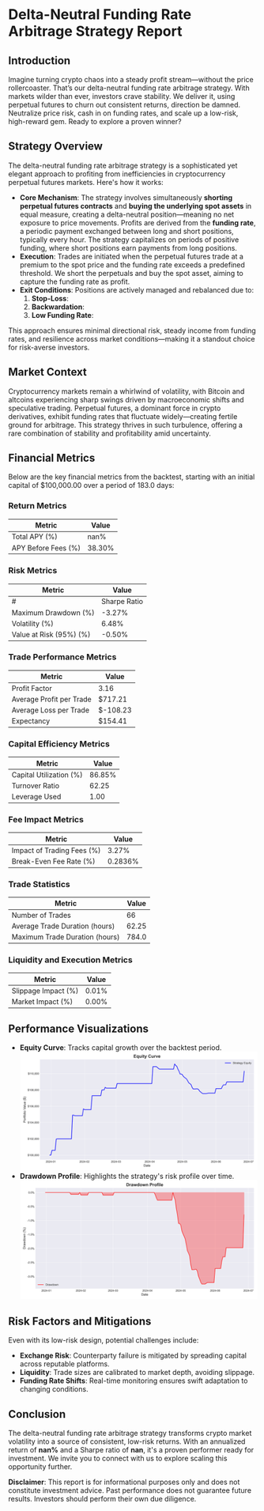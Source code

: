 
# Delta-Neutral Funding Rate Arbitrage Strategy Report

## Introduction
Imagine turning crypto chaos into a steady profit stream—without the price rollercoaster. That’s our delta-neutral funding rate arbitrage strategy. With markets wilder than ever, investors crave stability. We deliver it, using perpetual futures to churn out consistent returns, direction be damned. Neutralize price risk, cash in on funding rates, and scale up a low-risk, high-reward gem. Ready to explore a proven winner?


## Strategy Overview
The delta-neutral funding rate arbitrage strategy is a sophisticated yet elegant approach to profiting from inefficiencies in cryptocurrency perpetual futures markets. Here's how it works:

- **Core Mechanism**: The strategy involves simultaneously **shorting perpetual futures contracts** and **buying the underlying spot assets** in equal measure, creating a delta-neutral position—meaning no net exposure to price movements. Profits are derived from the **funding rate**, a periodic payment exchanged between long and short positions, typically every hour. The strategy capitalizes on periods of positive funding, where short positions earn payments from long positions.
- **Execution**: Trades are initiated when the perpetual futures trade at a premium to the spot price and the funding rate exceeds a predefined threshold. We short the perpetuals and buy the spot asset, aiming to capture the funding rate as profit.
- **Exit Conditions**: Positions are actively managed and rebalanced due to: 
  1. **Stop-Loss**:
  2. **Backwardation**: 
  3. **Low Funding Rate**: 

This approach ensures minimal directional risk, steady income from funding rates, and resilience across market conditions—making it a standout choice for risk-averse investors.

## Market Context
Cryptocurrency markets remain a whirlwind of volatility, with Bitcoin and altcoins experiencing sharp swings driven by macroeconomic shifts and speculative trading. Perpetual futures, a dominant force in crypto derivatives, exhibit funding rates that fluctuate widely—creating fertile ground for arbitrage. This strategy thrives in such turbulence, offering a rare combination of stability and profitability amid uncertainty.

## Financial Metrics
Below are the key financial metrics from the backtest, starting with an initial capital of $100,000.00 over a period of 183.0 days:

### Return Metrics
| Metric                              | Value       |
|-------------------------------------|-------------|
| Total APY (%)                    | nan% |
| APY Before Fees (%)                 | 38.30% |

### Risk Metrics
| Metric           | Value       |
|------------------|-------------|
# | Sharpe Ratio     | nan |
| Maximum Drawdown (%) | -3.27% |
| Volatility (%)   | 6.48% |
| Value at Risk (95%) (%) | -0.50% |

### Trade Performance Metrics
| Metric                 | Value       |
|------------------------|-------------|
| Profit Factor          | 3.16 |
| Average Profit per Trade | $717.21 |
| Average Loss per Trade | $-108.23 |
| Expectancy             | $154.41 |

### Capital Efficiency Metrics
| Metric                 | Value       |
|------------------------|-------------|
| Capital Utilization (%)| 86.85% |
| Turnover Ratio         | 62.25 |
| Leverage Used          | 1.00 |

### Fee Impact Metrics
| Metric                 | Value       |
|------------------------|-------------|
| Impact of Trading Fees (%) | 3.27% |
| Break-Even Fee Rate (%)| 0.2836% |

### Trade Statistics
| Metric                 | Value       |
|------------------------|-------------|
| Number of Trades       | 66 |
| Average Trade Duration (hours) | 62.25 |
| Maximum Trade Duration (hours) | 784.0 |

### Liquidity and Execution Metrics
| Metric                 | Value       |
|------------------------|-------------|
| Slippage Impact (%)    | 0.01% |
| Market Impact (%)      | 0.00% |

## Performance Visualizations
- **Equity Curve**: Tracks capital growth over the backtest period.  
  ![Equity Curve](equity_curve2.png)
- **Drawdown Profile**: Highlights the strategy's risk profile over time.  
  ![Drawdown Profile](drawdown2.png)

## Risk Factors and Mitigations
Even with its low-risk design, potential challenges include:
- **Exchange Risk**: Counterparty failure is mitigated by spreading capital across reputable platforms.
- **Liquidity**: Trade sizes are calibrated to market depth, avoiding slippage.
- **Funding Rate Shifts**: Real-time monitoring ensures swift adaptation to changing conditions.

## Conclusion
The delta-neutral funding rate arbitrage strategy transforms crypto market volatility into a source of consistent, low-risk returns. With an annualized return of **nan%** and a Sharpe ratio of **nan**, it's a proven performer ready for investment. We invite you to connect with us to explore scaling this opportunity further.

**Disclaimer**: This report is for informational purposes only and does not constitute investment advice. Past performance does not guarantee future results. Investors should perform their own due diligence.
